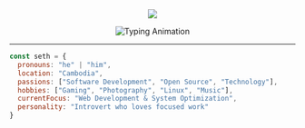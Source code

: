 <!-- 💜 Black + Purple Aesthetic GitHub Profile README -->

<div align="center">
  
  <img src="https://capsule-render.vercel.app/api?type=waving&color=8A2BE2&height=200&section=header&text=Hey,+I'm+Seth!&fontSize=45&fontColor=ffffff&fontAlignY=35" />

  <p>
    <img src="https://readme-typing-svg.demolab.com?font=Fira+Code&size=22&duration=3000&pause=1000&color=8A2BE2&center=true&vCenter=true&width=500&lines=Software+Developer+from+Cambodia;Open+Source+Enthusiast;Tech+Lover+%7C+Code+Dreamer" alt="Typing Animation" />
  </p>

</div>

---

```javascript
const seth = {
  pronouns: "he" | "him",
  location: "Cambodia",
  passions: ["Software Development", "Open Source", "Technology"],
  hobbies: ["Gaming", "Photography", "Linux", "Music"],
  currentFocus: "Web Development & System Optimization",
  personality: "Introvert who loves focused work"
}

